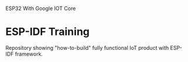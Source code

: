 ESP32 With Google IOT Core  

# ESP-IDF Training  
Repository showing "how-to-build" fully functional IoT product with ESP-IDF framework.  

